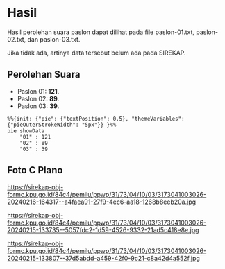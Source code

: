 # Hasil

Hasil perolehan suara paslon dapat dilihat pada file paslon-01.txt, paslon-02.txt, dan paslon-03.txt.

Jika tidak ada, artinya data tersebut belum ada pada SIREKAP.

## Perolehan Suara

 * Paslon 01: **121**.
 * Paslon 02: **89**.
 * Paslon 03: **39**.

```mermaid
%%{init: {"pie": {"textPosition": 0.5}, "themeVariables": {"pieOuterStrokeWidth": "5px"}} }%%
pie showData
    "01" : 121
    "02" : 89
    "03" : 39
```
## Foto C Plano

https://sirekap-obj-formc.kpu.go.id/84c4/pemilu/ppwp/31/73/04/10/03/3173041003026-20240216-164317--a4faea91-27f9-4ec6-aa18-1268b8eeb20a.jpg

https://sirekap-obj-formc.kpu.go.id/84c4/pemilu/ppwp/31/73/04/10/03/3173041003026-20240215-133735--5057fdc2-1d59-4526-9332-21ad5c418e8e.jpg

https://sirekap-obj-formc.kpu.go.id/84c4/pemilu/ppwp/31/73/04/10/03/3173041003026-20240215-133807--37d5abdd-a459-42f0-9c21-c8a42d4a552f.jpg
